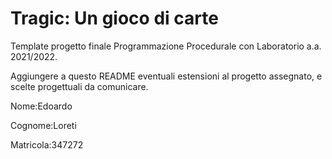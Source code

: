 # Tragic: Un gioco di carte
Template progetto finale Programmazione Procedurale con Laboratorio a.a. 2021/2022.

Aggiungere a questo README eventuali estensioni al progetto assegnato, e scelte progettuali da comunicare.



Nome:Edoardo  

Cognome:Loreti    

Matricola:347272
